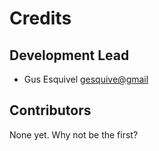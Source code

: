 # Credits

## Development Lead

- Gus Esquivel <gesquive@gmail>

## Contributors

None yet. Why not be the first?
